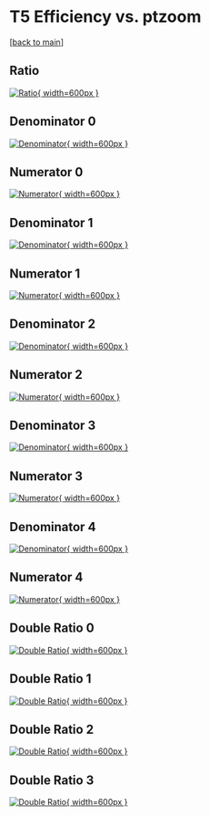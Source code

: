 # T5 Efficiency vs. ptzoom

[[back to main](./)]



## Ratio

[![Ratio](../mtv/var/T5_base_0_-1_eff_ptzoom.png){ width=600px }](../mtv/var/T5_base_0_-1_eff_ptzoom.pdf)

## Denominator 0

[![Denominator](../mtv/den/T5_base_0_-1_eff_ptzoom_den0.png){ width=600px }](../mtv/den/T5_base_0_-1_eff_ptzoom_den0.pdf)

## Numerator 0

[![Numerator](../mtv/num/T5_base_0_-1_eff_ptzoom_num0.png){ width=600px }](../mtv/num/T5_base_0_-1_eff_ptzoom_num0.pdf)

## Denominator 1

[![Denominator](../mtv/den/T5_base_0_-1_eff_ptzoom_den1.png){ width=600px }](../mtv/den/T5_base_0_-1_eff_ptzoom_den1.pdf)

## Numerator 1

[![Numerator](../mtv/num/T5_base_0_-1_eff_ptzoom_num1.png){ width=600px }](../mtv/num/T5_base_0_-1_eff_ptzoom_num1.pdf)

## Denominator 2

[![Denominator](../mtv/den/T5_base_0_-1_eff_ptzoom_den2.png){ width=600px }](../mtv/den/T5_base_0_-1_eff_ptzoom_den2.pdf)

## Numerator 2

[![Numerator](../mtv/num/T5_base_0_-1_eff_ptzoom_num2.png){ width=600px }](../mtv/num/T5_base_0_-1_eff_ptzoom_num2.pdf)

## Denominator 3

[![Denominator](../mtv/den/T5_base_0_-1_eff_ptzoom_den3.png){ width=600px }](../mtv/den/T5_base_0_-1_eff_ptzoom_den3.pdf)

## Numerator 3

[![Numerator](../mtv/num/T5_base_0_-1_eff_ptzoom_num3.png){ width=600px }](../mtv/num/T5_base_0_-1_eff_ptzoom_num3.pdf)

## Denominator 4

[![Denominator](../mtv/den/T5_base_0_-1_eff_ptzoom_den4.png){ width=600px }](../mtv/den/T5_base_0_-1_eff_ptzoom_den4.pdf)

## Numerator 4

[![Numerator](../mtv/num/T5_base_0_-1_eff_ptzoom_num4.png){ width=600px }](../mtv/num/T5_base_0_-1_eff_ptzoom_num4.pdf)

## Double Ratio 0

[![Double Ratio](../mtv/ratio/T5_base_0_-1_eff_ptzoom_ratio0.png){ width=600px }](../mtv/ratio/T5_base_0_-1_eff_ptzoom_ratio0.pdf)

## Double Ratio 1

[![Double Ratio](../mtv/ratio/T5_base_0_-1_eff_ptzoom_ratio1.png){ width=600px }](../mtv/ratio/T5_base_0_-1_eff_ptzoom_ratio1.pdf)

## Double Ratio 2

[![Double Ratio](../mtv/ratio/T5_base_0_-1_eff_ptzoom_ratio2.png){ width=600px }](../mtv/ratio/T5_base_0_-1_eff_ptzoom_ratio2.pdf)

## Double Ratio 3

[![Double Ratio](../mtv/ratio/T5_base_0_-1_eff_ptzoom_ratio3.png){ width=600px }](../mtv/ratio/T5_base_0_-1_eff_ptzoom_ratio3.pdf)


